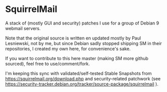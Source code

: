 # SquirrelMail

A stack of (mostly GUI and security) patches I use for a group of Debian 9 webmail servers.

Note that the original source is written en updated mostly by Paul Lesniewski, not by me, but since Debian sadly stopped shipping SM in their repositories, I created my own here, for convenience's sake.

If you want to contribute to this here master (making SM more github sourced), feel free to use/comment/fork.

I'm keeping this sync with validated/self-tested Stable Snapshots from https://squirrelmail.org/download.php and security-related patchwork (see https://security-tracker.debian.org/tracker/source-package/squirrelmail ).
